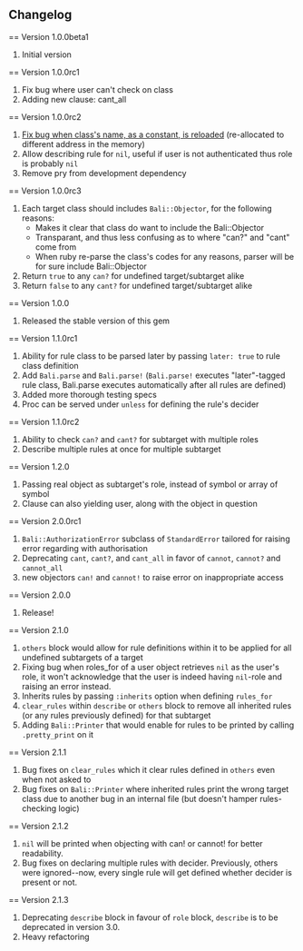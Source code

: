## Changelog

== Version 1.0.0beta1

1. Initial version

== Version 1.0.0rc1

1. Fix bug where user can't check on class
2. Adding new clause: cant_all

== Version 1.0.0rc2

1. [Fix bug when class's name, as a constant, is reloaded](http://stackoverflow.com/questions/2509350/rails-class-object-id-changes-after-i-make-a-request) (re-allocated to different address in the memory)
2. Allow describing rule for `nil`, useful if user is not authenticated thus role is probably `nil`
3. Remove pry from development dependency

== Version 1.0.0rc3

1. Each target class should includes `Bali::Objector`, for the following reasons:
   - Makes it clear that class do want to include the Bali::Objector
   - Transparant, and thus less confusing as to where "can?" and "cant" come from
   - When ruby re-parse the class's codes for any reasons, parser will be for sure include Bali::Objector
2. Return `true` to any `can?` for undefined target/subtarget alike
3. Return `false` to any `cant?` for undefined target/subtarget alike

== Version 1.0.0

1. Released the stable version of this gem

== Version 1.1.0rc1

1. Ability for rule class to be parsed later by passing `later: true` to rule class definition
2. Add `Bali.parse` and `Bali.parse!` (`Bali.parse!` executes "later"-tagged rule class, Bali.parse executes automatically after all rules are defined)
3. Added more thorough testing specs
4. Proc can be served under `unless` for defining the rule's decider

== Version 1.1.0rc2

1. Ability to check `can?` and `cant?` for subtarget with multiple roles
2. Describe multiple rules at once for multiple subtarget

== Version 1.2.0

1. Passing real object as subtarget's role, instead of symbol or array of symbol
2. Clause can also yielding user, along with the object in question

== Version 2.0.0rc1

1. `Bali::AuthorizationError` subclass of `StandardError` tailored for raising error regarding with authorisation
2. Deprecating `cant`, `cant?`, and `cant_all` in favor of `cannot`, `cannot?` and `cannot_all`
3. new objectors `can!` and `cannot!` to raise error on inappropriate access

== Version 2.0.0

1. Release!

== Version 2.1.0

1. `others` block would allow for rule definitions within it to be applied for all undefined subtargets of a target
2. Fixing bug when roles_for of a user object retrieves `nil` as the user's role, it won't acknowledge that the user is indeed having `nil`-role and raising an error instead.
3. Inherits rules by passing `:inherits` option when defining `rules_for`
4. `clear_rules` within `describe` or `others` block to remove all inherited rules (or any rules previously defined) for that subtarget
5. Adding `Bali::Printer` that would enable for rules to be printed by calling `.pretty_print` on it

== Version 2.1.1

1. Bug fixes on `clear_rules` which it clear rules defined in `others` even when not asked to
2. Bug fixes on `Bali::Printer` where inherited rules print the wrong target class due to another bug in an internal file (but doesn't hamper rules-checking logic)

== Version 2.1.2

1. `nil` will be printed <nil> when objecting with can! or cannot! for better readability.
2. Bug fixes on declaring multiple rules with decider. Previously, others were ignored--now, every single rule will get defined whether decider is present or not.

== Version 2.1.3

1. Deprecating `describe` block in favour of `role` block, `describe` is to be deprecated in version 3.0.
2. Heavy refactoring
